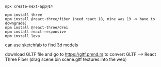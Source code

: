 
```
npx create-next-app@14
```

```
npm install three 
npm install @react-three/fiber (need react 18, mine was 19 -> have to downgrade)
npm install @react-three/drei 
npm install react-responsive 
npm install leva
```

can use sketchfab to find 3d models

download GLTF file and go to https://gltf.pmnd.rs to convert GLTF –> React Three Fiber (drag scene.bin scene.gltf textures into the web)

